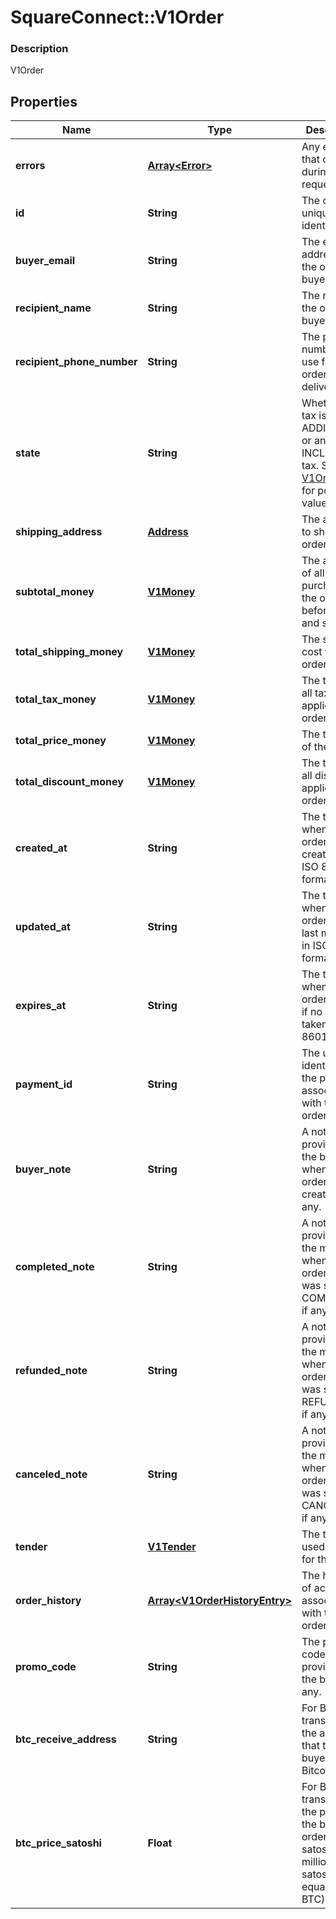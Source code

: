 # SquareConnect::V1Order

### Description

V1Order

## Properties
Name | Type | Description | Notes
------------ | ------------- | ------------- | -------------
**errors** | [**Array&lt;Error&gt;**](Error.md) | Any errors that occurred during the request. | [optional] 
**id** | **String** | The order&#39;s unique identifier. | [optional] 
**buyer_email** | **String** | The email address of the order&#39;s buyer. | [optional] 
**recipient_name** | **String** | The name of the order&#39;s buyer. | [optional] 
**recipient_phone_number** | **String** | The phone number to use for the order&#39;s delivery. | [optional] 
**state** | **String** | Whether the tax is an ADDITIVE tax or an INCLUSIVE tax. See [V1OrderState](#type-v1orderstate) for possible values | [optional] 
**shipping_address** | [**Address**](Address.md) | The address to ship the order to. | [optional] 
**subtotal_money** | [**V1Money**](V1Money.md) | The amount of all items purchased in the order, before taxes and shipping. | [optional] 
**total_shipping_money** | [**V1Money**](V1Money.md) | The shipping cost for the order. | [optional] 
**total_tax_money** | [**V1Money**](V1Money.md) | The total of all taxes applied to the order. | [optional] 
**total_price_money** | [**V1Money**](V1Money.md) | The total cost of the order. | [optional] 
**total_discount_money** | [**V1Money**](V1Money.md) | The total of all discounts applied to the order. | [optional] 
**created_at** | **String** | The time when the order was created, in ISO 8601 format. | [optional] 
**updated_at** | **String** | The time when the order was last modified, in ISO 8601 format. | [optional] 
**expires_at** | **String** | The time when the order expires if no action is taken, in ISO 8601 format. | [optional] 
**payment_id** | **String** | The unique identifier of the payment associated with the order. | [optional] 
**buyer_note** | **String** | A note provided by the buyer when the order was created, if any. | [optional] 
**completed_note** | **String** | A note provided by the merchant when the order&#39;s state was set to COMPLETED, if any | [optional] 
**refunded_note** | **String** | A note provided by the merchant when the order&#39;s state was set to REFUNDED, if any. | [optional] 
**canceled_note** | **String** | A note provided by the merchant when the order&#39;s state was set to CANCELED, if any. | [optional] 
**tender** | [**V1Tender**](V1Tender.md) | The tender used to pay for the order. | [optional] 
**order_history** | [**Array&lt;V1OrderHistoryEntry&gt;**](V1OrderHistoryEntry.md) | The history of actions associated with the order. | [optional] 
**promo_code** | **String** | The promo code provided by the buyer, if any. | [optional] 
**btc_receive_address** | **String** | For Bitcoin transactions, the address that the buyer sent Bitcoin to. | [optional] 
**btc_price_satoshi** | **Float** | For Bitcoin transactions, the price of the buyer&#39;s order in satoshi (100 million satoshi equals 1 BTC). | [optional] 


